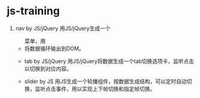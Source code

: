 # js-training

1. nav by JS/jQuery
  用JS/jQuery生成一个<ul>菜单，用<li>将数据循环输出到DOM。
  
2. tab by JS/jQuery
  用JS/jQuery将数据生成一个tab切换选项卡，监听点击以切换到对应内容。

3. slider by JS
  用JS生成一个轮播组件，按数据生成结构，可以定时自动切换，监听点击事件，用以实现上下帧切换和指定帧切换。
